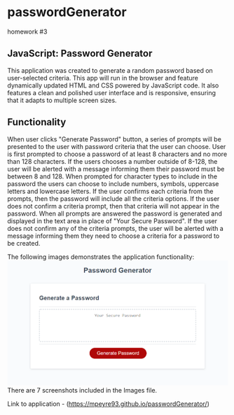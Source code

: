 # passwordGenerator
homework #3

## JavaScript: Password Generator

This application was created to generate a random password based on user-selected criteria. 
This app will run in the browser and feature dynamically updated HTML and CSS powered by JavaScript code. 
It also features a clean and polished user interface and is responsive, ensuring that it adapts to multiple screen sizes.


## Functionality 

When user clicks "Generate Password" button, a series of prompts will be presented to the user with password criteria that the user can choose.
User is first prompted to choose a password of at least 8 characters and no more than 128 characters.
If the users chooses a number outside of 8-128, the user will be alerted with a message informing them their password must be between 8 and 128.
When prompted for character types to include in the password the users can choose to include numbers, symbols, uppercase letters and lowercase letters.
If the user confirms each criteria from the prompts, then the password will include all the criteria options.
If the user does not confirm a criteria prompt, then that criteria will not appear in the password.
When all prompts are answered the password is generated and displayed in the text area in place of "Your Secure Password".
If the user does not confirm any of the criteria prompts, the user will be alerted with a message informing them they need to choose a criteria for a password to be created.

The following images demonstrates the application functionality:
![password_demo_screenshots](/Images/screenshot.png?raw=true)
There are 7 screenshots included in the Images file.

Link to application -  (https://mpeyre93.github.io/passwordGenerator/)